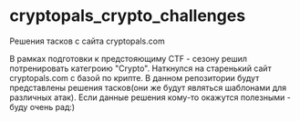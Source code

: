 # cryptopals_crypto_challenges
Решения тасков с сайта cryptopals.com

В рамках подготовки к предстояющиму CTF - сезону решил потренировать категроию "Crypto". Наткнулся на старенький сайт cryptopals.com с базой по крипте.
В данном репозитории будут представлены решения тасков(они же будут являться шаблонами для различных атак).
Если данные решения кому-то окажутся полезными - буду очень рад:)
